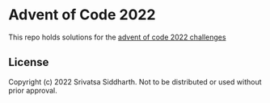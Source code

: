# Advent of Code 2022
This repo holds solutions for the [advent of code 2022 challenges](https://adventofcode.com/2022)
 
## License
Copyright (c) 2022 Srivatsa Siddharth. Not to be distributed or used without prior approval.


